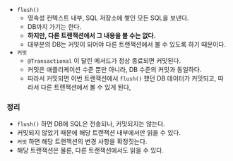 - `flush()`
    - 영속성 컨텍스트 내부, SQL 저장소에 쌓인 모든 SQL을 보낸다.
    - DB까지 가기는 한다.
    - **하지만, 다른 트랜잭션에서 그 내용을 볼 수는 없다.**
    - 대부분의 DB는 커밋이 되어야 다른 트랜잭션에서 볼 수 있도록 하기 때문이다.
- `커밋`
    - `@Transactional` 이 달린 메서드가 정상 종료되면 커밋된다.
    - 커밋은 애플리케이션 수준 뿐만 아니라, DB 수준의 커밋과 동일하다.
    - 따라서 커밋되면 이번 트랜잭션에서 `flush()` 했던 DB 데이터가 커밋되고, 따라서 다른 트랜잭션에서 볼 수 있게 된다,

### 정리

- `flush()` 하면 DB에 SQL은 전송되나, 커밋되지는 않는다.
- 커밋되지 않았기 때문에 해당 트랜잭션 내부에서만 읽을 수 있다.
- `커밋` 하면 해당 트랜잭션의 변경 사항을 확정짓는다.
- 해당 트랜잭션은 물론, 다른 트랜잭션에서도 읽을 수 있다.